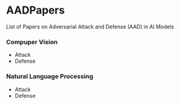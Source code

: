 # AADPapers
List of Papers on Adversarial Attack and Defense (AAD) in AI Models


### Compuper Vision

- Attack
- Defense

### Natural Language Processing
- Attack
- Defense
